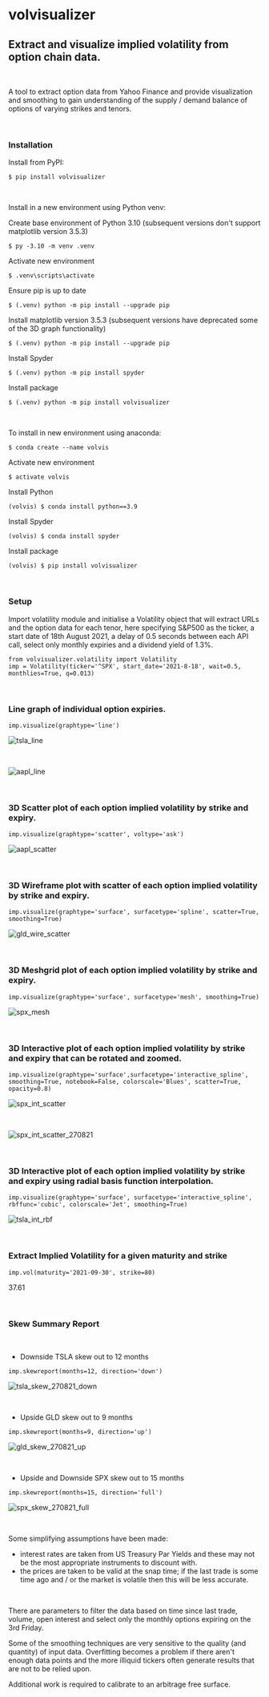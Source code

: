 # volvisualizer
## Extract and visualize implied volatility from option chain data.

&nbsp;

A tool to extract option data from Yahoo Finance and provide visualization and smoothing to gain understanding of the supply / demand balance of options of varying strikes and tenors.

&nbsp;

### Installation
Install from PyPI:
```
$ pip install volvisualizer
```

&nbsp;

Install in a new environment using Python venv:

Create base environment of Python 3.10 (subsequent versions don't support matplotlib version 3.5.3)
```
$ py -3.10 -m venv .venv
```
Activate new environment
```
$ .venv\scripts\activate
```
Ensure pip is up to date
``` 
$ (.venv) python -m pip install --upgrade pip
```
Install matplotlib version 3.5.3 (subsequent versions have deprecated some of the 3D graph functionality)
``` 
$ (.venv) python -m pip install --upgrade pip
```
Install Spyder
```
$ (.venv) python -m pip install spyder
```
Install package
```
$ (.venv) python -m pip install volvisualizer
```

&nbsp;

To install in new environment using anaconda:
```
$ conda create --name volvis
```
Activate new environment
```
$ activate volvis
```
Install Python
```
(volvis) $ conda install python==3.9
```
Install Spyder
```
(volvis) $ conda install spyder
```
Install package
```
(volvis) $ pip install volvisualizer
```

&nbsp;

### Setup
Import volatility module and initialise a Volatility object that will extract URLs and the option data for each tenor, here specifying S&P500 as the ticker, a start date of 18th August 2021, a delay of 0.5 seconds between each API call, select only monthly expiries and a dividend yield of 1.3%.

```
from volvisualizer.volatility import Volatility
imp = Volatility(ticker='^SPX', start_date='2021-8-18', wait=0.5, monthlies=True, q=0.013)
```


&nbsp;

### Line graph of individual option expiries.
```
imp.visualize(graphtype='line')
```
![tsla_line](images/tsla_line.png)

&nbsp;

![aapl_line](images/aapl_line.png)

&nbsp;

### 3D Scatter plot of each option implied volatility by strike and expiry.
```
imp.visualize(graphtype='scatter', voltype='ask')
```
![aapl_scatter](images/aapl_scatter.png)

&nbsp;

### 3D Wireframe plot with scatter of each option implied volatility by strike and expiry.
```
imp.visualize(graphtype='surface', surfacetype='spline', scatter=True, smoothing=True)
```
![gld_wire_scatter](images/gld_wire_scatter.png)

&nbsp;

### 3D Meshgrid plot of each option implied volatility by strike and expiry.
```
imp.visualize(graphtype='surface', surfacetype='mesh', smoothing=True)
```
![spx_mesh](images/spx_mesh.png)

&nbsp;

### 3D Interactive plot of each option implied volatility by strike and expiry that can be rotated and zoomed.
```
imp.visualize(graphtype='surface',surfacetype='interactive_spline', smoothing=True, notebook=False, colorscale='Blues', scatter=True, opacity=0.8)
```
![spx_int_scatter](images/spx_int_scatter.png)

&nbsp;

![spx_int_scatter_270821](images/spx_int_scatter_270821.png)

&nbsp;

### 3D Interactive plot of each option implied volatility by strike and expiry using radial basis function interpolation.
```
imp.visualize(graphtype='surface', surfacetype='interactive_spline', rbffunc='cubic', colorscale='Jet', smoothing=True)
```

![tsla_int_rbf](images/tsla_int_rbf.png)

&nbsp;

### Extract Implied Volatility for a given maturity and strike
```
imp.vol(maturity='2021-09-30', strike=80)
```
37.61

&nbsp;

### Skew Summary Report
&nbsp;
   - Downside TSLA skew out to 12 months

```
imp.skewreport(months=12, direction='down')
```
![tsla_skew_270821_down](images/tsla_skew_270821_down.png)

&nbsp;

   - Upside GLD skew out to 9 months
&nbsp;

```
imp.skewreport(months=9, direction='up')
```
![gld_skew_270821_up](images/gld_skew_270821_up.png)

&nbsp;

   - Upside and Downside SPX skew out to 15 months

```
imp.skewreport(months=15, direction='full')
```
![spx_skew_270821_full](images/spx_skew_270821_full.png)

&nbsp;

Some simplifying assumptions have been made:
  - interest rates are taken from US Treasury Par Yields and these may not be the most appropriate instruments to discount with.
  - the prices are taken to be valid at the snap time; if the last trade is some time ago and / or the market is volatile then this will be less accurate.

&nbsp;

There are parameters to filter the data based on time since last trade, volume, open interest and select only the monthly options expiring on the 3rd Friday. 

Some of the smoothing techniques are very sensitive to the quality (and quantity) of input data. Overfitting becomes a problem if there aren't enough data points and the more illiquid tickers often generate results that are not to be relied upon.

Additional work is required to calibrate to an arbitrage free surface.